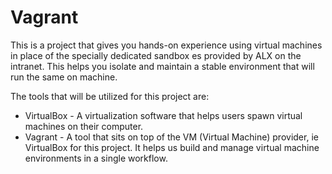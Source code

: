 # Vagrant #

This is a project that gives you hands-on experience using virtual machines in place of the specially dedicated sandbox
es provided by ALX on the intranet. This helps you isolate and maintain a stable environment that will run the same on machine.

The tools that will be utilized for this project are:

   * VirtualBox - A virtualization software that helps users spawn virtual machines on their computer.
   * Vagrant - A tool that sits on top of  the VM (Virtual Machine) provider, ie VirtualBox for this project. It helps      us build and manage virtual machine environments in a single workflow.
